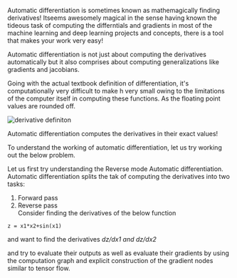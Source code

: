 Automatic differentiation is sometimes known as mathemagically finding derivatives! Itseems awesomely magical in the sense having known the 
tideous task of computing the differntials and gradients in most of the machine learning and deep learning projects and concepts,
there is a tool that makes your work very easy! 

Automatic differentiation is not just about computing the derivatives automatically but it also comprises about computing 
generalizations like gradients and jacobians. 

Going with the actual textbook definition of differentiation, it's computationally very difficult to make h very small owing to the 
limitations of the computer itself in computing these functions. As the floating point values are rounded off.

![derivative definiton](https://github.com/SumaDodo/Numerical-Optimization/blob/master/Automatic_differentiation/definition-derivative-function-800x800.jpg)

Automatic differentiation computes the derivatives in their exact values! 

To understand the working of automatic differentiation, let us try working out the below problem.

Let us first try understanding the Reverse mode Automatic differentiation.
Automatic differentiation splits the tak of computing the derivatives into two tasks:  
  1. Forward pass  
  2. Reverse pass  
Consider finding the derivatives of the below function
````
z = x1*x2+sin(x1) 
````
and want to find the derivatives *dz/dx1 and dz/dx2* 


and try to evaluate their outputs as well as evaluate their gradients by using the computation graph and explicit construction of 
the gradient nodes similar to tensor flow.

